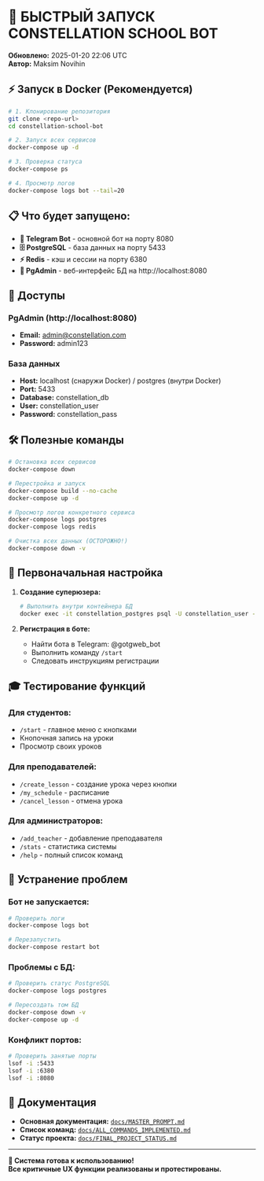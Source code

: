 # 🚀 БЫСТРЫЙ ЗАПУСК CONSTELLATION SCHOOL BOT

**Обновлено:** 2025-01-20 22:06 UTC  
**Автор:** Maksim Novihin

## ⚡ Запуск в Docker (Рекомендуется)

```bash
# 1. Клонирование репозитория
git clone <repo-url>
cd constellation-school-bot

# 2. Запуск всех сервисов
docker-compose up -d

# 3. Проверка статуса
docker-compose ps

# 4. Просмотр логов
docker-compose logs bot --tail=20
```

## 📋 Что будет запущено:

- **🤖 Telegram Bot** - основной бот на порту 8080
- **🗄️ PostgreSQL** - база данных на порту 5433
- **⚡ Redis** - кэш и сессии на порту 6380  
- **🔧 PgAdmin** - веб-интерфейс БД на http://localhost:8080

## 🔑 Доступы

### PgAdmin (http://localhost:8080)
- **Email:** admin@constellation.com
- **Password:** admin123

### База данных
- **Host:** localhost (снаружи Docker) / postgres (внутри Docker)
- **Port:** 5433
- **Database:** constellation_db
- **User:** constellation_user
- **Password:** constellation_pass

## 🛠️ Полезные команды

```bash
# Остановка всех сервисов
docker-compose down

# Перестройка и запуск
docker-compose build --no-cache
docker-compose up -d

# Просмотр логов конкретного сервиса
docker-compose logs postgres
docker-compose logs redis

# Очистка всех данных (ОСТОРОЖНО!)
docker-compose down -v
```

## 🎯 Первоначальная настройка

1. **Создание суперюзера:**
   ```bash
   # Выполнить внутри контейнера БД
   docker exec -it constellation_postgres psql -U constellation_user -d constellation_db -f /docker-entrypoint-initdb.d/init_superuser.sql
   ```

2. **Регистрация в боте:**
   - Найти бота в Telegram: @gotgweb_bot
   - Выполнить команду `/start`
   - Следовать инструкциям регистрации

## 🎓 Тестирование функций

### Для студентов:
- `/start` - главное меню с кнопками
- Кнопочная запись на уроки
- Просмотр своих уроков

### Для преподавателей:
- `/create_lesson` - создание урока через кнопки
- `/my_schedule` - расписание
- `/cancel_lesson` - отмена урока

### Для администраторов:
- `/add_teacher` - добавление преподавателя
- `/stats` - статистика системы
- `/help` - полный список команд

## 🚨 Устранение проблем

### Бот не запускается:
```bash
# Проверить логи
docker-compose logs bot

# Перезапустить
docker-compose restart bot
```

### Проблемы с БД:
```bash
# Проверить статус PostgreSQL
docker-compose logs postgres

# Пересоздать том БД
docker-compose down -v
docker-compose up -d
```

### Конфликт портов:
```bash
# Проверить занятые порты
lsof -i :5433
lsof -i :6380
lsof -i :8080
```

## 📖 Документация

- **Основная документация:** [`docs/MASTER_PROMPT.md`](docs/MASTER_PROMPT.md)
- **Список команд:** [`docs/ALL_COMMANDS_IMPLEMENTED.md`](docs/ALL_COMMANDS_IMPLEMENTED.md)
- **Статус проекта:** [`docs/FINAL_PROJECT_STATUS.md`](docs/FINAL_PROJECT_STATUS.md)

---

**🎉 Система готова к использованию!**  
**Все критичные UX функции реализованы и протестированы.**
